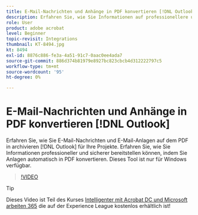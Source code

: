 ```yaml
---
title: E-Mail-Nachrichten und Anhänge in PDF konvertieren [!DNL Outlook]
description: Erfahren Sie, wie Sie Informationen auf professionellere und sicherere Weise innerhalb von [!DNL Outlook]
role: User
product: adobe acrobat
level: Beginner
topic-revisit: Integrations
thumbnail: KT-8494.jpg
kt: 8494
exl-id: 8876c886-fe3a-4a51-91c7-0aac0ee4ada7
source-git-commit: 886d374b81979e8927bc823cbcb4d312222797c5
workflow-type: tm+mt
source-wordcount: '95'
ht-degree: 0%

---
```


# E-Mail-Nachrichten und Anhänge in PDF konvertieren [!DNL Outlook]

Erfahren Sie, wie Sie E-Mail-Nachrichten und E-Mail-Anlagen auf dem PDF in archivieren [!DNL Outlook] für Ihre Projekte. Erfahren Sie, wie Sie Informationen professioneller und sicherer bereitstellen können, indem Sie Anlagen automatisch in PDF konvertieren. Dieses Tool ist nur für Windows verfügbar.

>[!VIDEO](https://video.tv.adobe.com/v/336859?hidetitle=true)

>[!TIP]
>
>Dieses Video ist Teil des Kurses [Intelligenter mit Acrobat DC und Microsoft arbeiten 365](https://experienceleague.adobe.com/?recommended=Acrobat-U-1-2021.microsoft365) die auf der Experience League kostenlos erhältlich ist!

